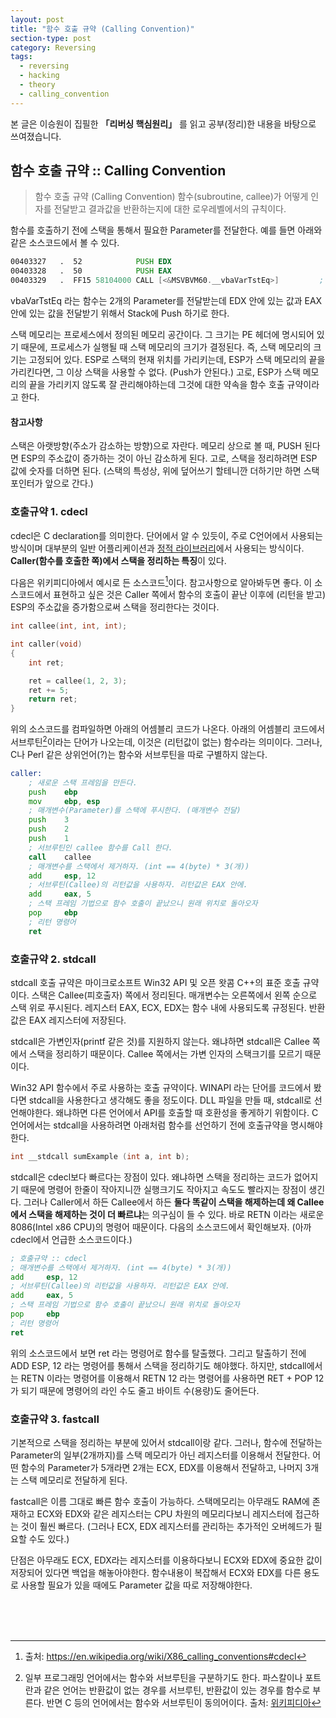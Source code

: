 ```yaml
---
layout: post
title: "함수 호출 규약 (Calling Convention)"
section-type: post
category: Reversing
tags:
  - reversing
  - hacking
  - theory
  - calling_convention
---
```


본 글은 이승원이 집필한 **「리버싱 핵심원리」** 를 읽고 공부(정리)한 내용을 바탕으로 쓰여졌습니다.

## 함수 호출 규약 ::  Calling Convention

> 함수 호출 규약 (Calling Convention) 함수(subroutine, callee)가 어떻게 인자를 전달받고 결과값을 반환하는지에 대한 로우레벨에서의 규칙이다.

함수를 호출하기 전에 스택을 통해서 필요한 Parameter를 전달한다. 예를 들면 아래와 같은 소스코드에서 볼 수 있다.

```asm
00403327   .  52            PUSH EDX
00403328   .  50            PUSH EAX
00403329   .  FF15 58104000 CALL [<&MSVBVM60.__vbaVarTstEq>]         ;  MSVBVM60.__vbaVarTstEq
```

vbaVarTstEq 라는 함수는 2개의 Parameter를 전달받는데 EDX 안에 있는 값과 EAX 안에 있는 값을 전달받기 위해서 Stack에 Push 하기로 한다.

스택 메모리는 프로세스에서 정의된 메모리 공간이다. 그 크기는 PE 헤더에 명시되어 있기 때문에, 프로세스가 실행될 때 스택 메모리의 크기가 결정된다. 즉, 스택 메모리의 크기는 고정되어 있다. ESP로 스택의 현재 위치를 가리키는데, ESP가 스택 메모리의 끝을 가리킨다면, 그 이상 스택을 사용할 수 없다. (Push가 안된다.) 고로, ESP가 스택 메모리의 끝을 가리키지 않도록 잘 관리해야하는데 그것에 대한 약속을 함수 호출 규약이라고 한다.

#### 참고사항

스택은 아랫방향(주소가 감소하는 방향)으로 자란다. 메모리 상으로 볼 때, PUSH 된다면 ESP의 주소값이 증가하는 것이 아닌 감소하게 된다. 고로, 스택을 정리하려면 ESP 값에 숫자를 더하면 된다. (스택의 특성상, 위에 덮어쓰기 할테니깐 더하기만 하면 스택 포인터가 앞으로 간다.)

### 호출규약 1. cdecl

cdecl은 C declaration를 의미한다. 단어에서 알 수 있듯이, 주로 C언어에서 사용되는 방식이며 대부분의 일반 어플리케이션과 [정적 라이브러리][8a976efc]에서 사용되는 방식이다. **Caller(함수를 호출한 쪽)에서 스택을 정리하는 특징**이 있다.

다음은 위키피디아에서 예시로 든 소스코드[^1]이다. 참고사항으로 알아봐두면 좋다. 이 소스코드에서 표현하고 싶은 것은 Caller 쪽에서 함수의 호출이 끝난 이후에 (리턴을 받고) ESP의 주소값을 증가함으로써 스택을 정리한다는 것이다.

```c
int callee(int, int, int);

int caller(void)
{
	int ret;

	ret = callee(1, 2, 3);
	ret += 5;
	return ret;
}
```

위의 소스코드를 컴파일하면 아래의 어셈블리 코드가 나온다. 아래의 어셈블리 코드에서 서브루틴[^2]이라는 단어가 나오는데, 이것은 (리턴값이 없는) 함수라는 의미이다. 그러나, C나 Perl 같은 상위언어(?)는 함수와 서브루틴을 따로 구별하지 않는다.

```asm
caller:
	; 새로운 스택 프레임을 만든다.
	push    ebp
	mov     ebp, esp
	; 매개변수(Parameter)를 스택에 푸시한다. (매개변수 전달)
	push    3
	push    2
	push    1
	; 서브루틴인 callee 함수를 Call 한다.
	call    callee
	; 매개변수를 스택에서 제거하자. (int == 4(byte) * 3(개))
	add     esp, 12
	; 서브루틴(Callee)의 리턴값을 사용하자. 리턴값은 EAX 안에.
	add     eax, 5
	; 스택 프레임 기법으로 함수 호출이 끝났으니 원래 위치로 돌아오자
	pop     ebp
	; 리턴 명령어
	ret
```

### 호출규약 2. stdcall

stdcall 호출 규약은 마이크로소프트 Win32 API 및 오픈 왓콤 C++의 표준 호출 규약이다. 스택은 Callee(피호출자) 쪽에서 정리된다. 매개변수는 오른쪽에서 왼쪽 순으로 스택 위로 푸시된다. 레지스터 EAX, ECX, EDX는 함수 내에 사용되도록 규정된다. 반환값은 EAX 레지스터에 저장된다.

stdcall은 가변인자(printf 같은 것)를 지원하지 않는다. 왜냐하면 stdcall은 Callee 쪽에서 스택을 정리하기 때문이다. Callee 쪽에서는 가변 인자의 스택크기를 모르기 때문이다.

Win32 API 함수에서 주로 사용하는 호출 규약이다. WINAPI 라는 단어를 코드에서 봤다면 stdcall을 사용한다고 생각해도 좋을 정도이다. DLL 파일을 만들 때, stdcall로 선언해야한다. 왜냐하면 다른 언어에서 API를 호출할 때 호환성을 좋게하기 위함이다. C언어에서는 stdcall을 사용하려면 아래처럼 함수를 선언하기 전에 호출규약을 명시해야한다.

```c
int __stdcall sumExample (int a, int b);
```

stdcall은 cdecl보다 빠르다는 장점이 있다. 왜냐하면 스택을 정리하는 코드가 없어지기 때문에 명령어 한줄이 작아지니깐 실행크기도 작아지고 속도도 빨라지는 장점이 생긴다. 그러나 Caller에서 하든 Callee에서 하든 **둘다 똑같이 스택을 해제하는데 왜 Callee에서 스택을 해제하는 것이 더 빠르냐**는 의구심이 들 수 있다. 바로 RETN 이라는 새로운 8086(Intel x86 CPU)의 명령어 때문이다. 다음의 소스코드에서 확인해보자. (아까 cdecl에서 언급한 소스코드이다.)

```asm
; 호출규약 :: cdecl
; 매개변수를 스택에서 제거하자. (int == 4(byte) * 3(개))
add     esp, 12
; 서브루틴(Callee)의 리턴값을 사용하자. 리턴값은 EAX 안에.
add     eax, 5
; 스택 프레임 기법으로 함수 호출이 끝났으니 원래 위치로 돌아오자
pop     ebp
; 리턴 명령어
ret
```

위의 소스코드에서 보면 ret 라는 명령어로 함수를 탈출했다. 그리고 탈출하기 전에 ADD ESP, 12 라는 명령어를 통해서 스택을 정리하기도 해야했다. 하지만, stdcall에서는 RETN 이라는 명령어를 이용해서 RETN 12 라는 명령어를 사용하면 RET + POP 12 가 되기 때문에 명령어의 라인 수도 줄고 바이트 수(용량)도 줄어든다.

### 호출규약 3. fastcall

기본적으로 스택을 정리하는 부분에 있어서 stdcall이랑 같다. 그러나, 함수에 전달하는 Parameter의 일부(2개까지)를 스택 메모리가 아닌 레지스터를 이용해서 전달한다. 어떤 함수의 Parameter가 5개라면 2개는 ECX, EDX를 이용해서 전달하고, 나머지 3개는 스택 메모리로 전달하게 된다.

fastcall은 이름 그대로 빠른 함수 호출이 가능하다. 스택메모리는 아무래도 RAM에 존재하고 ECX와 EDX와 같은 레지스터는 CPU 차원의 메모리다보니 레지스터에 접근하는 것이 훨씬 빠르다. (그러나 ECX, EDX 레지스터를 관리하는 추가적인 오버헤드가 필요할 수도 있다.)

단점은 아무래도 ECX, EDX라는 레지스터를 이용하다보니 ECX와 EDX에 중요한 값이 저장되어 있다면 백업을 해놓아야한다. 함수내용이 복잡해서 ECX와 EDX를 다른 용도로 사용할 필요가 있을 때에도 Parameter 값을 따로 저장해야한다.

<br /><br /><br />

[^1]: 출처: https://en.wikipedia.org/wiki/X86_calling_conventions#cdecl

[^2]: 일부 프로그래밍 언어에서는 함수와 서브루틴을 구분하기도 한다. 파스칼이나 포트란과 같은 언어는 반환값이 없는 경우를 서브루틴, 반환값이 있는 경우를 함수로 부른다. 반면 C 등의 언어에서는 함수와 서브루틴이 동의어이다. 출처: [위키피디아][c273ae07]

  [8a976efc]: https://ko.wikipedia.org/wiki/%EC%A0%95%EC%A0%81_%EB%9D%BC%EC%9D%B4%EB%B8%8C%EB%9F%AC%EB%A6%AC "KOR-wiki"
  [c273ae07]: https://ko.wikipedia.org/wiki/%ED%95%A8%EC%88%98_(%ED%94%84%EB%A1%9C%EA%B7%B8%EB%9E%98%EB%B0%8D) "KOR-wiki"
